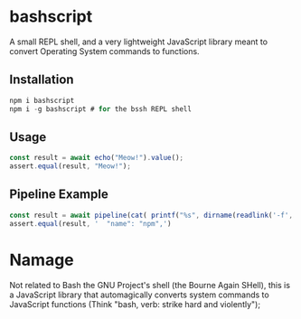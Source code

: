 # bashscript
A small REPL shell, and a very lightweight JavaScript library meant to convert Operating System commands to functions.

## Installation

```JavaScript
npm i bashscript
npm i -g bashscript # for the bssh REPL shell
```

## Usage

```JavaScript
const result = await echo("Meow!").value();
assert.equal(result, "Meow!");
```

## Pipeline Example

```JavaScript
const result = await pipeline(cat( printf("%s", dirname(readlink('-f', which('npm'))),"/../package.json" )), grep('name'), head('-n', 1) ).value();
assert.equal(result, '  "name": "npm",')
```

# Namage
Not related to Bash the GNU Project's shell (the Bourne Again SHell), this is a JavaScript library that automagically converts system commands to JavaScript functions (Think "bash, verb: strike hard and violently");
